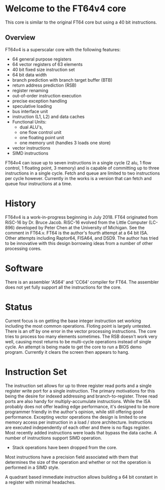 # Welcome to the FT64v4 core
This core is similar to the original FT64 core but using a 40 bit instructions.

## Overview
FT64v4 is a superscalar core with the following features:
- 64 general purpose registers
- 64 vector registers of 63 elements
- 40 bit fixed size instruction set
- 64 bit data width
- branch prediction with branch target buffer (BTB)
- return address prediction (RSB)
- register renaming
- out-of-order instruction execution
- precise exception handling
- speculative loading
- bus interface unit
- instruction (L1, L2) and data caches
- Functional Units:
	- dual ALU's,
	- one flow control unit
	- one floating point unit
	- one memory unit (handles 3 loads one store)
- vector instructions
- SIMD instructions

FT64v4 can issue up to seven instructions in a single cycle (2 alu, 1 flow control, 1 floating point, 3 memory) and is capable of committing up to three instructions in a single cycle. Fetch and queue are limited to two instructions per cycle however.
Currently in the works is a version that can fetch and queue four instructions at a time.

# History
FT64v4 is a work-in-progress beginning in July 2018. FT64 originated from RiSC-16 by Dr. Bruce Jacob. RiSC-16 evolved from the Little Computer (LC-896) developed by Peter Chen at the University of Michigan. See the comment in FT64.v. FT64 is the author's fourth attempt at a 64 bit ISA. Other attempts including Raptor64, FISA64, and DSD9. The author has tried to be innovative with this design borrowing ideas from a number of other processing cores.

# Software
There is an assembler 'AS64' and 'CC64' compiler for FT64. The assembler does not yet fully support all the instructions for the core.

# Status
Current focus is on getting the base integer instruction set working including the most common operations.
Floting point is largely untested.
There is an off by one error in the vector processing instructions. The core tries to process too many elements sometimes.
The RSB doesn't work very well, causing most returns to be multi-cycle operations instead of single cycle.
An attempt is being made to get the core to run a BIOS demo program. Currently it clears the screen then appears to hang.

# Instruction Set
The instruction set allows for up to three register read ports and a single register write port for a single instruction. The primary motivations for this being the desire for indexed addressing and branch-to-register. Three read ports are also handy for multiply-accumulate instructions. While the ISA probably does not offer leading edge performance, it's designed to be more programmer friendly in the author's opinion, while still offering good performance.
Excepting vector operations the design is limited to one memory access per instruction in a load / store architecture.
Instructions are executed independently of each other and there is no flags register.
Most recently added instructions were loads that bypass the data cache.
A number of instructions support SIMD operation.
* Stack operations have been dropped from the core.

Most instructions have a precision field associated with them that determines the size of the operation and whether or not the operation is performed in a SIMD style.

A quadrant based immediate instruction allows building a 64 bit constant in a register with minimal headaches.

  